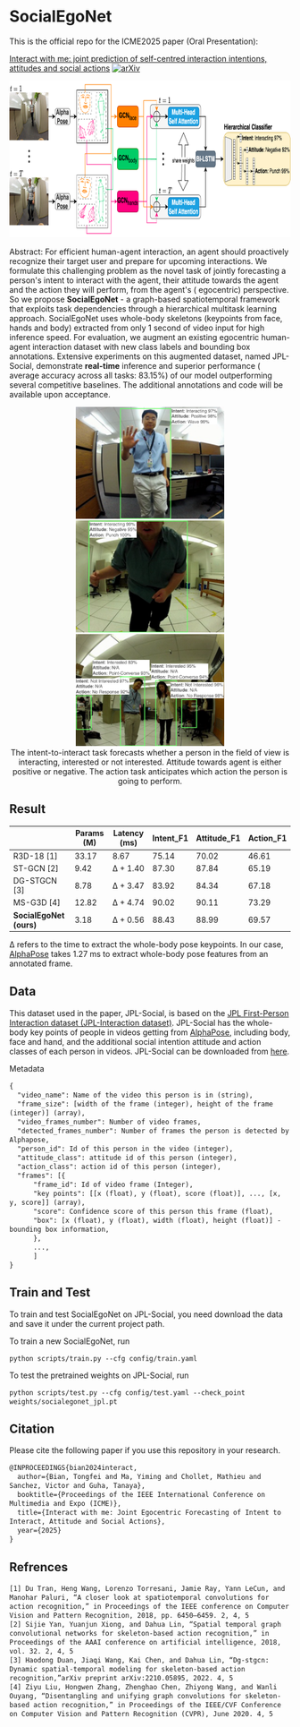# SocialEgoNet

This is the official repo for the ICME2025 paper (Oral Presentation):

[Interact with me: joint prediction of self-centred interaction intentions, attitudes and social actions](https://arxiv.org/abs/2412.16698) [![arXiv](https://img.shields.io/badge/arXiv-2412.16698-b31b1b.svg)](https://arxiv.org/abs/2412.16698)

<div align="center">
    <img src="docs/model_structure_2.png", height="280" alt>
</div>

Abstract:
For efficient human-agent interaction, an agent should proactively recognize their target user and prepare for upcoming
interactions. We formulate this challenging problem as the novel task of jointly forecasting a person's intent to
interact with the agent, their attitude towards the agent and the action they will perform, from the agent's (
egocentric) perspective. So we propose **SocialEgoNet** - a graph-based spatiotemporal framework that exploits task
dependencies through a hierarchical multitask learning approach. SocialEgoNet uses whole-body skeletons (keypoints from
face, hands and body) extracted from only 1 second of video input for high inference speed. For evaluation, we augment
an existing egocentric human-agent interaction dataset with new class labels and bounding box annotations. Extensive
experiments on this augmented dataset, named JPL-Social, demonstrate **real-time** inference and superior performance (
average accuracy across all tasks: 83.15\%) of our model outperforming several competitive baselines. The additional
annotations and code will be available upon acceptance.

<div align="center">
    <img src="docs/teaser_3.png", height="200" alt>
    <img src="docs/teaser_4.png", height="200" alt>
    <img src="docs/teaser_1.png", height="200" alt>
<div align="center">
    The intent-to-interact task forecasts whether a person in the field of view is interacting, interested or not interested. 
    Attitude towards agent is either positive or negative. 
    The action task anticipates which action the person is going to perform.
</div>
</div>

## Result

|                         | Params (M) | Latency (ms) | Intent_F1 | Attitude_F1 | Action_F1 |
|-------------------------|------------|--------------|-----------|-------------|-----------|
| R3D-18 [1]              | 33.17      | 8.67         | 75.14     | 70.02       | 46.61     |
| ST-GCN [2]              | 9.42       | Δ + 1.40     | 87.30     | 87.84       | 65.19     |
| DG-STGCN [3]            | 8.78       | Δ + 3.47     | 83.92     | 84.34       | 67.18     |
| MS-G3D [4]              | 12.82      | Δ + 4.74     | 90.02     | 90.11       | 73.29     |
| **SocialEgoNet (ours)** | 3.18       | Δ + 0.56     | 88.43     | 88.99       | 69.57     |

Δ refers to the time to extract the whole-body pose keypoints. In our
case, [AlphaPose](https://github.com/MVIG-SJTU/AlphaPose) takes 1.27 ms to extract whole-body pose features from an
annotated frame.

## Data

This dataset used in the paper, JPL-Social, is based on
the [JPL First-Person Interaction dataset (JPL-Interaction dataset)](http://michaelryoo.com/jpl-interaction.html).
JPL-Social has the whole-body key points of people in videos getting
from [AlphaPose](https://github.com/MVIG-SJTU/AlphaPose), including body, face and hand, and the additional social
intention attitude and action classes of each person in videos. JPL-Social can be downloaded
from [here](https://drive.google.com/file/d/1gpH_T60e99cR_x4C5B2YKvPPa99rBzic/view?usp=drive_link).

Metadata

```
{
  "video_name": Name of the video this person is in (string),
  "frame_size": [width of the frame (integer), height of the frame (integer)] (array),
  "video_frames_number": Number of video frames,
  "detected_frames_number": Number of frames the person is detected by Alphapose,
  "person_id": Id of this person in the video (integer),
  "attitude_class": attitude id of this person (integer),
  "action_class": action id of this person (integer),
  "frames": [{
      "frame_id": Id of video frame (Integer),
      "key points": [[x (float), y (float), score (float)], ..., [x, y, score]] (array),
      "score": Confidence score of this person this frame (float),
      "box": [x (float), y (float), width (float), height (float)] - bounding box information,
      },
      ...,
      ]
}
```

## Train and Test

To train and test SocialEgoNet on JPL-Social, you need download the data and save it under the current project path.

To train a new SocialEgoNet, run

```
python scripts/train.py --cfg config/train.yaml
```

To test the pretrained weights on JPL-Social, run

```
python scripts/test.py --cfg config/test.yaml --check_point weights/socialegonet_jpl.pt
```

## Citation

Please cite the following paper if you use this repository in your research.

```
@INPROCEEDINGS{bian2024interact,
  author={Bian, Tongfei and Ma, Yiming and Chollet, Mathieu and Sanchez, Victor and Guha, Tanaya},
  booktitle={Proceedings of the IEEE International Conference on Multimedia and Expo (ICME)}, 
  title={Interact with me: Joint Egocentric Forecasting of Intent to Interact, Attitude and Social Actions}, 
  year={2025}
}
```

## Refrences

```
[1] Du Tran, Heng Wang, Lorenzo Torresani, Jamie Ray, Yann LeCun, and Manohar Paluri, “A closer look at spatiotemporal convolutions for action recognition,” in Proceedings of the IEEE conference on Computer Vision and Pattern Recognition, 2018, pp. 6450–6459. 2, 4, 5
[2] Sijie Yan, Yuanjun Xiong, and Dahua Lin, “Spatial temporal graph convolutional networks for skeleton-based action recognition,” in Proceedings of the AAAI conference on artificial intelligence, 2018, vol. 32. 2, 4, 5
[3] Haodong Duan, Jiaqi Wang, Kai Chen, and Dahua Lin, “Dg-stgcn: Dynamic spatial-temporal modeling for skeleton-based action recognition,”arXiv preprint arXiv:2210.05895, 2022. 4, 5
[4] Ziyu Liu, Hongwen Zhang, Zhenghao Chen, Zhiyong Wang, and Wanli Ouyang, “Disentangling and unifying graph convolutions for skeleton-based action recognition,” in Proceedings of the IEEE/CVF Conference on Computer Vision and Pattern Recognition (CVPR), June 2020. 4, 5
```
